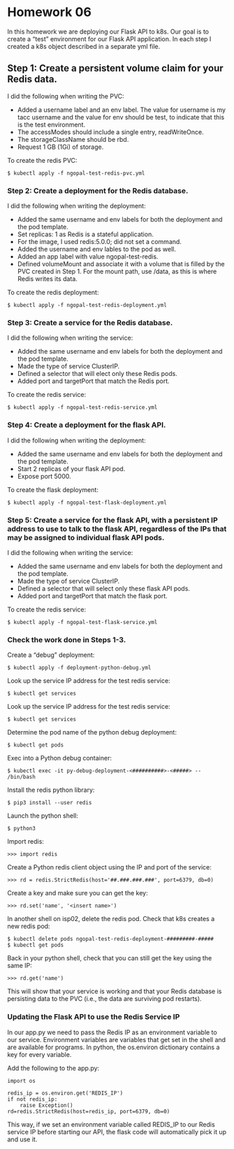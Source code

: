 # Homework 06
In this homework we are deploying our Flask API to k8s. Our goal is to create a “test” environment for our Flask API application.
In each step I created a k8s object described in a separate yml file.

## Step 1: Create a persistent volume claim for your Redis data.
I did the following when writing the PVC:
- Added a username label and an env label. The value for username is my tacc username and the value for env should be test, to indicate that this is the test environment.
- The accessModes should include a single entry, readWriteOnce.
- The storageClassName should be rbd.
- Request 1 GB (1Gi) of storage.

To create the redis PVC:
```
$ kubectl apply -f ngopal-test-redis-pvc.yml
```

### Step 2: Create a deployment for the Redis database.
I did the following when writing the deployment: 
- Added the same username and env labels for both the deployment and the pod template.
- Set replicas: 1 as Redis is a stateful application.
- For the image, I used redis:5.0.0; did not set a command.
- Added the username and env lables to the pod as well.
- Added an app label with value ngopal-test-redis.
- Defined volumeMount and associate it with a volume that is filled by the PVC created in Step 1. For the mount path, use /data, as this is where Redis writes its data.

To create the redis deployment:
```
$ kubectl apply -f ngopal-test-redis-deployment.yml
```

### Step 3: Create a service for the Redis database.
I did the following when writing the service: 
- Added the same username and env labels for both the deployment and the pod template.
- Made the type of service ClusterIP.
- Defined a selector that will elect only these Redis pods.
- Added port and targetPort that match the Redis port.

To create the redis service:
```
$ kubectl apply -f ngopal-test-redis-service.yml
```

### Step 4: Create a deployment for the flask API.
I did the following when writing the deployment: 
- Added the same username and env labels for both the deployment and the pod template.
- Start 2 replicas of your flask API pod.
- Expose port 5000.

To create the flask deployment:
```
$ kubectl apply -f ngopal-test-flask-deployment.yml
```

### Step 5: Create a service for the flask API, with a persistent IP address to use to talk to the flask API, regardless of the IPs that may be assigned to individual flask API pods.
I did the following when writing the service: 
- Added the same username and env labels for both the deployment and the pod template.
- Made the type of service ClusterIP.
- Defined a selector that will select only these flask API pods.
- Added port and targetPort that match the flask port.

To create the redis service:
```
$ kubectl apply -f ngopal-test-flask-service.yml
```

### Check the work done in Steps 1-3.
Create a “debug” deployment:
```
$ kubectl apply -f deployment-python-debug.yml
```

Look up the service IP address for the test redis service:
```
$ kubectl get services
```

Look up the service IP address for the test redis service:
```
$ kubectl get services
```

Determine the pod name of the python debug deployment:
```
$ kubectl get pods
```

Exec into a Python debug container:
```
$ kubectl exec -it py-debug-deployment-<##########>-<#####> -- /bin/bash
```

Install the redis python library:
```
$ pip3 install --user redis
```

Launch the python shell:
```
$ python3
```

Import redis:
```
>>> import redis
```

Create a Python redis client object using the IP and port of the service:
```
>>> rd = redis.StrictRedis(host='##.###.###.###', port=6379, db=0)
```

Create a key and make sure you can get the key:
```
>>> rd.set('name', '<insert name>')
```

In another shell on isp02, delete the redis pod. Check that k8s creates a new redis pod:
```
$ kubectl delete pods ngopal-test-redis-deployment-#########-#####
$ kubectl get pods
```

Back in your python shell, check that you can still get the key using the same IP:
```
>>> rd.get('name')
```
This will show that your service is working and that your Redis database is persisting data to the PVC (i.e., the data are surviving pod restarts).

### Updating the Flask API to use the Redis Service IP
In our app.py we need to pass the Redis IP as an environment variable to our service. Environment variables are variables that get set in the shell and are available for programs. In python, the os.environ dictionary contains a key for every variable.

Add the following to the app.py:
```
import os

redis_ip = os.environ.get('REDIS_IP')
if not redis_ip:
    raise Exception()
rd=redis.StrictRedis(host=redis_ip, port=6379, db=0)
```
This way, if we set an environment variable called REDIS_IP to our Redis service IP before starting our API, the flask code will automatically pick it up and use it.
